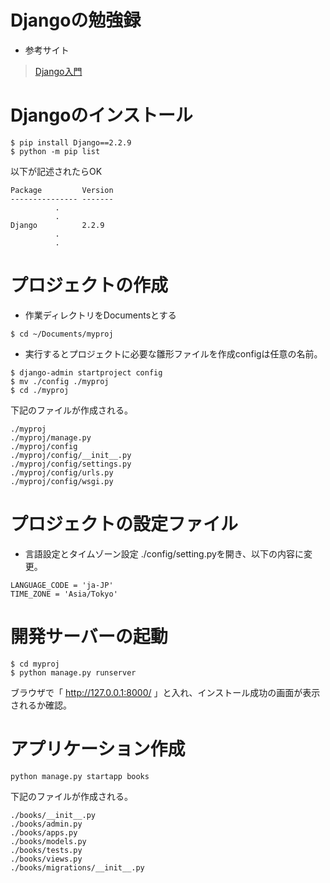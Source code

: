 # Djangoの勉強録
+ 参考サイト
> [Django入門](http://www.tohoho-web.com/ex/django.html)
# Djangoのインストール

```
$ pip install Django==2.2.9
$ python -m pip list
```


以下が記述されたらOK
```
Package         Version
--------------- -------
          .
          .
Django          2.2.9
          .
          .
```
# プロジェクトの作成
+ 作業ディレクトリをDocumentsとする
```
$ cd ~/Documents/myproj
```
+ 実行するとプロジェクトに必要な雛形ファイルを作成configは任意の名前。
```
$ django-admin startproject config
$ mv ./config ./myproj
$ cd ./myproj
```
下記のファイルが作成される。
```
./myproj
./myproj/manage.py
./myproj/config
./myproj/config/__init__.py
./myproj/config/settings.py
./myproj/config/urls.py
./myproj/config/wsgi.py
```
# プロジェクトの設定ファイル
+ 言語設定とタイムゾーン設定
./config/setting.pyを開き、以下の内容に変更。
```
LANGUAGE_CODE = 'ja-JP'
TIME_ZONE = 'Asia/Tokyo'
```
# 開発サーバーの起動
```
$ cd myproj
$ python manage.py runserver
```
ブラウザで「 http://127.0.0.1:8000/ 」と入れ、インストール成功の画面が表示されるか確認。
# アプリケーション作成
```
python manage.py startapp books
```
下記のファイルが作成される。
```
./books/__init__.py
./books/admin.py
./books/apps.py
./books/models.py
./books/tests.py
./books/views.py
./books/migrations/__init__.py
```
